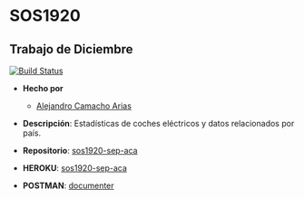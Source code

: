 # SOS1920

## Trabajo de Diciembre


[![Build Status](https://travis-ci.org/sain120/sos1920-dic-aca.svg?branch=master)](https://travis-ci.org/sain120/sos1920-dic-aca)


- **Hecho por**
  - [Alejandro Camacho Arias](https://github.com/sain120)
  
- **Descripción**: Estadísticas de coches eléctricos y datos relacionados por país.

- **Repositorio**: [sos1920-sep-aca](https://github.com/sain120/sos1920-dic-aca)

-  **HEROKU**: [sos1920-sep-aca](https://sos1920-dic-aca.herokuapp.com/)

-  **POSTMAN**: [documenter](https://documenter.getpostman.com/view/10637488/TVmFk11a)